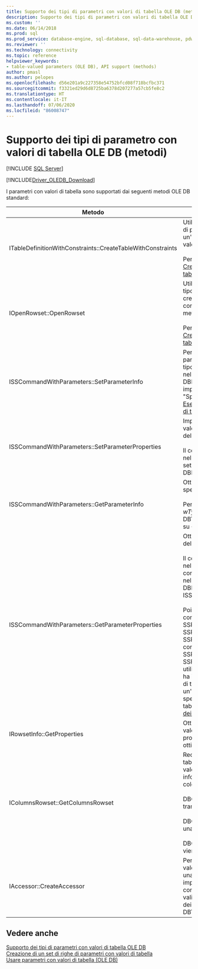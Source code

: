 ```yaml
---
title: Supporto dei tipi di parametri con valori di tabella OLE DB (metodi) | Microsoft Docs
description: Supporto dei tipi di parametri con valori di tabella OLE DB (metodi)
ms.custom: ''
ms.date: 06/14/2018
ms.prod: sql
ms.prod_service: database-engine, sql-database, sql-data-warehouse, pdw
ms.reviewer: ''
ms.technology: connectivity
ms.topic: reference
helpviewer_keywords:
- table-valued parameters (OLE DB), API support (methods)
author: pmasl
ms.author: pelopes
ms.openlocfilehash: d56e201a9c227358e54752bfcd08f718bcfbc371
ms.sourcegitcommit: f3321ed29d6d8725ba6378d207277a57cb5fe8c2
ms.translationtype: HT
ms.contentlocale: it-IT
ms.lasthandoff: 07/06/2020
ms.locfileid: "86008747"
---
```

# <a name="ole-db-table-valued-parameter-type-support-methods"></a>Supporto dei tipi di parametro con valori di tabella OLE DB (metodi)
[!INCLUDE [SQL Server](../../../includes/applies-to-version/sql-asdb-asdbmi-asa-pdw.md)]

[!INCLUDE[Driver_OLEDB_Download](../../../includes/driver_oledb_download.md)]

  I parametri con valori di tabella sono supportati dai seguenti metodi OLE DB standard:  
  
|Metodo|Supporto dei parametri con valori di tabella|  
|------------|-------------------------------------|  
|ITableDefinitionWithConstraints::CreateTableWithConstraints|Utilizzato quando si conoscono le informazioni sul tipo di parametro con valori di tabella e si desidera creare un'istanza dell'oggetto set di righe di parametri con valori di tabella in base alle informazioni sul tipo.<br /><br /> Per altre informazioni, vedere "Scenario statico" in [Creazione di un set di righe di parametri con valori di tabella](../../oledb/ole-db-table-valued-parameters/table-valued-parameter-rowset-creation.md).|  
|IOpenRowset::OpenRowset|Utilizzato quando non si conoscono le informazioni sul tipo di un parametro con valori di tabella e si desidera creare un'istanza dell'oggetto set di righe di parametri con valori di tabella in base alle informazioni sui metadati recuperate dal server.<br /><br /> Per altre informazioni, vedere "Scenario dinamico" in [Creazione di un set di righe di parametri con valori di tabella](../../oledb/ole-db-table-valued-parameters/table-valued-parameter-rowset-creation.md).|  
|ISSCommandWithParameters::SetParameterInfo|Per specificare un parametro del comando con parametri con valori di tabella, il consumer specifica il tipo del parametro come "table" o "DBTYPE_TABLE" nel membro *pwszName* della struttura DBPARAMBINDINFO. Il campo *ulParamSize* è impostato su ~0. Per altre informazioni, vedere "Specifica del parametro con valori di tabella" in [Esecuzione di comandi contenenti parametri con valori di tabella](../../oledb/ole-db-table-valued-parameters/executing-commands-containing-table-valued-parameters.md).|  
|ISSCommandWithParameters::SetParameterProperties|Imposta le proprietà specifiche per i parametri con valori di tabella, ad esempio nome dello schema, nome del tipo, ordine delle colonne e colonne predefinite.<br /><br /> Il consumer specifica il numero ordinale del parametro nel membro *iOrdinal* della struttura SSPARAMPROPS. Il set di proprietà richiesto è DBPROPSET_SQLSERVERPARAMETER.|  
|ISSCommandWithParameters::GetParameterInfo|Ottiene i tipi di tutti i parametri per un comando specificato.<br /><br /> Per i parametri con valori di tabella, il tipo del campo *wType* nella struttura DBPARAMINFO sarà DBTYPE_TABLE. Il campo *ulParamSize* verrà impostato su ~0 per indicare che la lunghezza non è nota.|  
|ISSCommandWithParameters::GetParameterProperties|Ottiene informazioni sul tipo aggiuntive per i parametri del tipo DBTYPE_TABLE.<br /><br /> Il consumer specifica il numero ordinale del parametro nel membro *iOrdinal* della struttura SSPARAMPROPS. Il consumer può richiedere qualsiasi proprietà presente nel set di proprietà DBPROPSET_SQLSERVERPARAMETER riportata in ISSCommandWithParameters::SetParameterProperties.<br /><br /> Poiché il consumer non conosce il tipo di parametro con valori di tabella, il provider deve impostare SSPROP_PARAM_TYPE_TYPENAME, SSPROP_PARAM_TYPE_SCHEMANAME e SSPROP_PARAM_TYPE_CATALOGNAME sui valori corretti. Le proprietà restanti, SSPROP_PARAM_TABLE_DEFAULT_COLUMNS e SSPROP_PARAM_TABLE_COLUMN_SORT_ORDER, utilizzeranno i valori predefiniti. Dopo che il consumer ha individuato il nome del tipo di parametro con valori di tabella, usa IOpenRowset::OpenRowset per creare un'istanza di questo parametro con valori di tabella, specificando il nome del tipo di parametro con valori di tabella. Per altre informazioni, vedere [Individuazione dei tipi di parametri con valori di tabella](../../oledb/ole-db-table-valued-parameters/table-valued-parameter-type-discovery.md).|  
|IRowsetInfo::GetProperties|Ottiene le proprietà del set di righe di parametri con valori di tabella. Il consumer può utilizzare queste proprietà per configurare le associazioni in modo ottimale.|  
|IColumnsRowset::GetColumnsRowset|Recupera le informazioni sui metadati relative a una tabella di [!INCLUDE[ssNoVersion](../../../includes/ssnoversion-md.md)]. Per i parametri con valori di tabella, questa stessa interfaccia fornisce informazioni dettagliate sui metadati relative a ogni colonna, ad esempio:<br /><br /> DBCOLUMN_FLAGS indica se i valori sono supportati tramite il bit DBCOLUMNFLAGS_ISNULLABLE.<br /><br /> DBCOLUMN_ISUNIQUE indica se la nuova colonna è una colonna Identity.<br /><br /> DBCOLUMN_COMPUTEMODE indica se la colonna viene calcolata.|  
|IAccessor::CreateAccessor|Per associare un oggetto set di righe di parametri con valori di tabella a un parametro del comando, creare una funzione di accesso con il membro *wType* impostato su DBTYPE_TABLE. La struttura DBOBJECT conterrà l'interfaccia IID_IRowset o un'altra interfaccia valida dell'oggetto set di righe nel membro *iid*. Il resto dei campi viene gestito in modo analogo a DBTYPE_IUNKNOWN.|  
  
## <a name="see-also"></a>Vedere anche  
 [Supporto dei tipi di parametri con valori di tabella OLE DB](../../oledb/ole-db-table-valued-parameters/ole-db-table-valued-parameter-type-support.md)   
 [Creazione di un set di righe di parametri con valori di tabella](../../oledb/ole-db-table-valued-parameters/table-valued-parameter-rowset-creation.md)   
 [Usare parametri con valori di tabella &#40;OLE DB&#41;](../../oledb/ole-db-how-to/use-table-valued-parameters-ole-db.md)  
  
  
